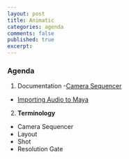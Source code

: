```yaml
---
layout: post
title: Animatic
categories: agenda
comments: false
published: true
excerpt:
---
```


### Agenda

1. Documentation
  -[Camera Sequencer](https://knowledge.autodesk.com/support/maya/learn-explore/caas/CloudHelp/cloudhelp/2015/ENU/Maya/files/GUID-756DCF5D-C74C-46E4-BE11-50E5C7FA3376-htm.html)
  - [Importing Audio to Maya](https://knowledge.autodesk.com/support/maya/learn-explore/caas/CloudHelp/cloudhelp/2016/ENU/Maya/files/GUID-68DA6B38-1CBE-41E7-8D7F-908EB5859EFA-htm.html)
2. **Terminology**
  - Camera Sequencer
  - Layout
  - Shot
  - Resolution Gate
